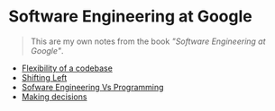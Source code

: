 # Software Engineering at Google

> This are my own notes from the book *"Software Engineering at Google"*.

* [Flexibility of a codebase](./codebase-flexibility)
* [Shifting Left](./shifting-left)
* [Sofware Engineering Vs Programming](./swe-vs-programming)
* [Making decisions](./making-decisions)
